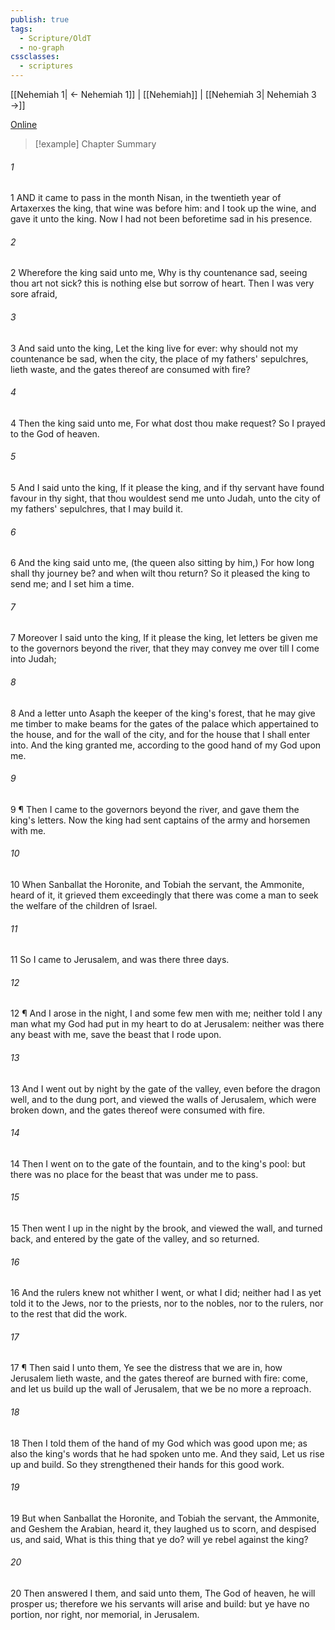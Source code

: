 ```yaml
---
publish: true
tags:
  - Scripture/OldT
  - no-graph
cssclasses:
  - scriptures
---
```

[[Nehemiah 1| ← Nehemiah 1]] | [[Nehemiah]] | [[Nehemiah 3| Nehemiah 3 →]]

[Online](https://churchofjesuschrist.org/study/scriptures/ot/neh/2?lang=eng)

>[!example] Chapter Summary
>
###### 1
1 AND it came to pass in the month Nisan, in the twentieth year of Artaxerxes the king, that wine was before him: and I took up the wine, and gave it unto the king.  Now I had not been beforetime sad in his presence.
###### 2
2 Wherefore the king said unto me, Why is thy countenance sad, seeing thou art not sick?  this is nothing else but sorrow of heart.  Then I was very sore afraid,
###### 3
3 And said unto the king, Let the king live for ever: why should not my countenance be sad, when the city, the place of my fathers' sepulchres, lieth waste, and the gates thereof are consumed with fire?
###### 4
4 Then the king said unto me, For what dost thou make request? So I prayed to the God of heaven.
###### 5
5 And I said unto the king, If it please the king, and if thy servant have found favour in thy sight, that thou wouldest send me unto Judah, unto the city of my fathers' sepulchres, that I may build it.
###### 6
6 And the king said unto me, (the queen also sitting by him,) For how long shall thy journey be?  and when wilt thou return?  So it pleased the king to send me; and I set him a time.
###### 7
7 Moreover I said unto the king, If it please the king, let letters be given me to the governors beyond the river, that they may convey me over till I come into Judah;
###### 8
8 And a letter unto Asaph the keeper of the king's forest, that he may give me timber to make beams for the gates of the palace which appertained to the house, and for the wall of the city, and for the house that I shall enter into.  And the king granted me, according to the good hand of my God upon me.
###### 9
9 ¶ Then I came to the governors beyond the river, and gave them the king's letters.  Now the king had sent captains of the army and horsemen with me.
###### 10
10 When Sanballat the Horonite, and Tobiah the servant, the Ammonite, heard of it, it grieved them exceedingly that there was come a man to seek the welfare of the children of Israel.
###### 11
11 So I came to Jerusalem, and was there three days.
###### 12
12 ¶ And I arose in the night, I and some few men with me; neither told I any man what my God had put in my heart to do at Jerusalem: neither was there any beast with me, save the beast that I rode upon.
###### 13
13 And I went out by night by the gate of the valley, even before the dragon well, and to the dung port, and viewed the walls of Jerusalem, which were broken down, and the gates thereof were consumed with fire.
###### 14
14 Then I went on to the gate of the fountain, and to the king's pool: but there was no place for the beast that was under me to pass.
###### 15
15 Then went I up in the night by the brook, and viewed the wall, and turned back, and entered by the gate of the valley, and so returned.
###### 16
16 And the rulers knew not whither I went, or what I did; neither had I as yet told it to the Jews, nor to the priests, nor to the nobles, nor to the rulers, nor to the rest that did the work.
###### 17
17 ¶ Then said I unto them, Ye see the distress that we are in, how Jerusalem lieth waste, and the gates thereof are burned with fire: come, and let us build up the wall of Jerusalem, that we be no more a reproach.
###### 18
18 Then I told them of the hand of my God which was good upon me; as also the king's words that he had spoken unto me.  And they said, Let us rise up and build.  So they strengthened their hands for this good work.
###### 19
19 But when Sanballat the Horonite, and Tobiah the servant, the Ammonite, and Geshem the Arabian, heard it, they laughed us to scorn, and despised us, and said, What is this thing that ye do?  will ye rebel against the king?
###### 20
20 Then answered I them, and said unto them, The God of heaven, he will prosper us; therefore we his servants will arise and build: but ye have no portion, nor right, nor memorial, in Jerusalem.



